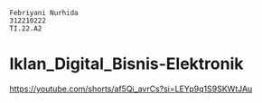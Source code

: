 ```
Febriyani Nurhida
312210222
TI.22.A2
```

# Iklan_Digital_Bisnis-Elektronik

https://youtube.com/shorts/af5Qi_avrCs?si=LEYp9q1S9SKWtJAu
